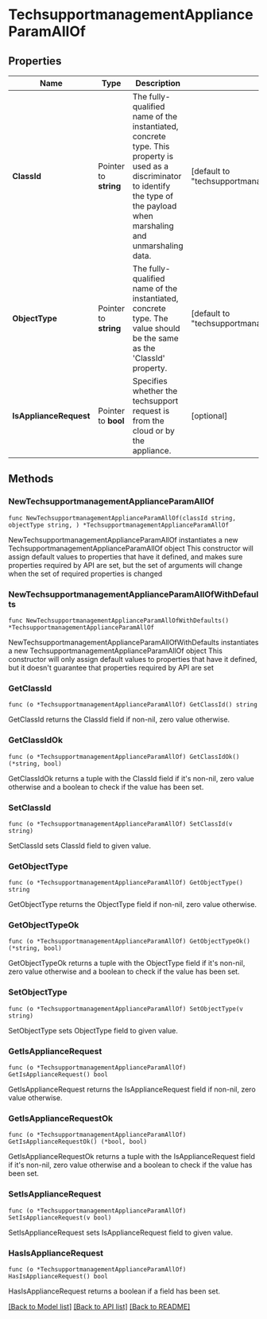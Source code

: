 # TechsupportmanagementApplianceParamAllOf

## Properties

Name | Type | Description | Notes
------------ | ------------- | ------------- | -------------
**ClassId** | Pointer to **string** | The fully-qualified name of the instantiated, concrete type. This property is used as a discriminator to identify the type of the payload when marshaling and unmarshaling data. | [default to "techsupportmanagement.ApplianceParam"]
**ObjectType** | Pointer to **string** | The fully-qualified name of the instantiated, concrete type. The value should be the same as the &#39;ClassId&#39; property. | [default to "techsupportmanagement.ApplianceParam"]
**IsApplianceRequest** | Pointer to **bool** | Specifies whether the techsupport request is from the cloud or by the appliance. | [optional] 

## Methods

### NewTechsupportmanagementApplianceParamAllOf

`func NewTechsupportmanagementApplianceParamAllOf(classId string, objectType string, ) *TechsupportmanagementApplianceParamAllOf`

NewTechsupportmanagementApplianceParamAllOf instantiates a new TechsupportmanagementApplianceParamAllOf object
This constructor will assign default values to properties that have it defined,
and makes sure properties required by API are set, but the set of arguments
will change when the set of required properties is changed

### NewTechsupportmanagementApplianceParamAllOfWithDefaults

`func NewTechsupportmanagementApplianceParamAllOfWithDefaults() *TechsupportmanagementApplianceParamAllOf`

NewTechsupportmanagementApplianceParamAllOfWithDefaults instantiates a new TechsupportmanagementApplianceParamAllOf object
This constructor will only assign default values to properties that have it defined,
but it doesn't guarantee that properties required by API are set

### GetClassId

`func (o *TechsupportmanagementApplianceParamAllOf) GetClassId() string`

GetClassId returns the ClassId field if non-nil, zero value otherwise.

### GetClassIdOk

`func (o *TechsupportmanagementApplianceParamAllOf) GetClassIdOk() (*string, bool)`

GetClassIdOk returns a tuple with the ClassId field if it's non-nil, zero value otherwise
and a boolean to check if the value has been set.

### SetClassId

`func (o *TechsupportmanagementApplianceParamAllOf) SetClassId(v string)`

SetClassId sets ClassId field to given value.


### GetObjectType

`func (o *TechsupportmanagementApplianceParamAllOf) GetObjectType() string`

GetObjectType returns the ObjectType field if non-nil, zero value otherwise.

### GetObjectTypeOk

`func (o *TechsupportmanagementApplianceParamAllOf) GetObjectTypeOk() (*string, bool)`

GetObjectTypeOk returns a tuple with the ObjectType field if it's non-nil, zero value otherwise
and a boolean to check if the value has been set.

### SetObjectType

`func (o *TechsupportmanagementApplianceParamAllOf) SetObjectType(v string)`

SetObjectType sets ObjectType field to given value.


### GetIsApplianceRequest

`func (o *TechsupportmanagementApplianceParamAllOf) GetIsApplianceRequest() bool`

GetIsApplianceRequest returns the IsApplianceRequest field if non-nil, zero value otherwise.

### GetIsApplianceRequestOk

`func (o *TechsupportmanagementApplianceParamAllOf) GetIsApplianceRequestOk() (*bool, bool)`

GetIsApplianceRequestOk returns a tuple with the IsApplianceRequest field if it's non-nil, zero value otherwise
and a boolean to check if the value has been set.

### SetIsApplianceRequest

`func (o *TechsupportmanagementApplianceParamAllOf) SetIsApplianceRequest(v bool)`

SetIsApplianceRequest sets IsApplianceRequest field to given value.

### HasIsApplianceRequest

`func (o *TechsupportmanagementApplianceParamAllOf) HasIsApplianceRequest() bool`

HasIsApplianceRequest returns a boolean if a field has been set.


[[Back to Model list]](../README.md#documentation-for-models) [[Back to API list]](../README.md#documentation-for-api-endpoints) [[Back to README]](../README.md)


